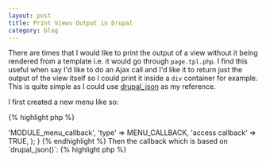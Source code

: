 ```yaml
--- 
layout: post
title: Print Views Output in Drupal
category: blog
---
```


There are times that I would like to print the output of a view without it being rendered from a template i.e. it would go through `page.tpl.php`. I find this useful when say I'd like to do an Ajax call and I'd like it to return just the output of the view itself so I could print it inside a `div` container for example. This is quite simple as I could use [drupal_json](http://api.drupal.org/api/drupal/includes--common.inc/function/drupal_json/6) as my reference.

I first created a new menu like so:

{% highlight php %}
<?php
function MODULE_menu() {
  $items = array();

  $items['example/js'] = array(
    'page callback' => 'MODULE_menu_callback',
    'type' => MENU_CALLBACK,
    'access callback' => TRUE,
  );
}
{% endhighlight %}

Then the callback which is based on `drupal_json()`:

{% highlight php %}
<?php
function MODULE_menu_callback() {
  drupal_set_header('Content-Type: text/plain; charset=utf-8');

  echo views_embed_view('view_name');
}
{% endhighlight %}

Now, I could just do a simple ajax call to use the output inside any element like so:

{% highlight javascript %}
$.get(Drupal.settings.basePath + '/example/js', function(data) {
  $('.some-element').html(data);
});
{% endhighlight %}

Woot! :D
